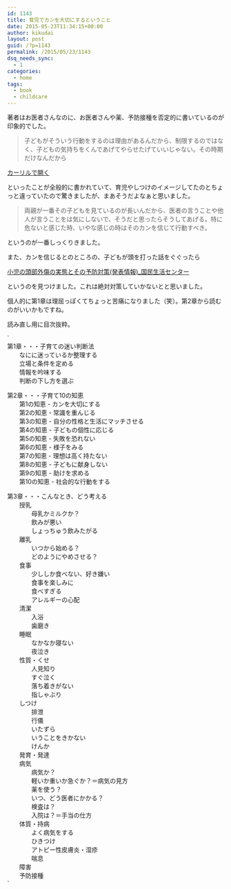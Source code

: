 ```yaml
---
id: 1143
title: 育児でカンを大切にするということ
date: 2015-05-23T11:34:15+00:00
author: kikudai
layout: post
guid: /?p=1143
permalink: /2015/05/23/1143
dsq_needs_sync:
  - 1
categories:
  - home
tags:
  - book
  - childcare
---
```

著者はお医者さんなのに、お医者さんや薬、予防接種を否定的に書いているのが印象的でした。

> 子どもがそういう行動をするのは理由があるんだから、制限するのではなく、子どもの気持ちをくんであげてやらせたげていいじゃない。その時期だけなんだから

<!--more-->

<a class="calil-widget" href="http://calil.jp/book/4087200108" data-widget-isbn="4087200108" data-widget-appkey="58f03cb403271b112a914da4ea971431" data-widget-width="100%" data-widget-associateid="kikudai-22" data-widget-image="true" data-widget-title="子育ての迷い解決法10の知恵 (集英社新書)" data-widget-author="毛利 子来">カーリルで開く</a>

といったことが全般的に書かれていて、育児やしつけのイメージしてたのとちょっと違っていたので驚きましたが、まあそうだよなぁと思いました。

> 両親が一番その子どもを見ているのが長いんだから、医者の言うことや他人が言うことをは気にしないで、そうだと思ったらそうしてあげる。特に危ないと感じた時、いやな感じの時はそのカンを信じて行動すべき。 

というのが一番しっくりきました。

また、カンを信じるとのところの、子どもが頭を打った話をぐぐったら

<a href="http://www.kokusen.go.jp/news/data/a_W_NEWS_066.html" target="_blank">小児の頭部外傷の実態とその予防対策(発表情報)_国民生活センター</a>

というのを見つけました。これは絶対対策していかないとと思いました。

個人的に第1章は理屈っぽくてちょっと苦痛になりました（笑）。第2章から読むのがいいかもですね。

読み直し用に目次抜粋。
  
`<br />
第1章・・・子育ての迷い判断法<br />
　　なにに迷っているか整理する<br />
　　立場と条件を定める<br />
　　情報を吟味する<br />
　　判断の下し方を選ぶ</p>
<p>第2章・・・子育て10の知恵<br />
　　第1の知恵 - カンを大切にする<br />
　　第2の知恵 - 常識を重んじる<br />
　　第3の知恵 - 自分の性格と生活にマッチさせる<br />
　　第4の知恵 - 子どもの個性に応じる<br />
　　第5の知恵 - 失敗を恐れない<br />
　　第6の知恵 - 様子をみる<br />
　　第7の知恵 - 理想は高く持たない<br />
　　第8の知恵 - 子どもに献身しない<br />
　　第9の知恵 - 助けを求める<br />
　　第10の知恵 - 社会的な行動をする</p>
<p>第3章・・・こんなとき、どう考える<br />
　　授乳<br />
　　　　母乳かミルクか？<br />
　　　　飲みが悪い<br />
　　　　しょっちゅう飲みたがる<br />
　　離乳<br />
　　　　いつから始める？<br />
　　　　どのようにやめさせる？<br />
　　食事<br />
　　　　少ししか食べない、好き嫌い<br />
　　　　食事を楽しみに<br />
　　　　食べすぎる<br />
　　　　アレルギーの心配<br />
　　清潔<br />
　　　　入浴<br />
　　　　歯磨き<br />
　　睡眠<br />
　　　　なかなか寝ない<br />
　　　　夜泣き<br />
　　性質・くせ<br />
　　　　人見知り<br />
　　　　すぐ泣く<br />
　　　　落ち着きがない<br />
　　　　指しゃぶり<br />
　　しつけ<br />
　　　　排泄<br />
　　　　行儀<br />
　　　　いたずら<br />
　　　　いうことをきかない<br />
　　　　けんか<br />
　　発育・発達<br />
　　病気<br />
　　　　病気か？<br />
　　　　軽いか重いか急ぐか？＝病気の見方<br />
　　　　薬を使う？<br />
　　　　いつ、どう医者にかかる？<br />
　　　　検査は？<br />
　　　　入院は？＝手当の仕方<br />
　　体質・持病<br />
　　　　よく病気をする<br />
　　　　ひきつけ<br />
　　　　アトピー性皮膚炎・湿疹<br />
　　　　喘息<br />
　　障害<br />
　　予防接種<br />
`